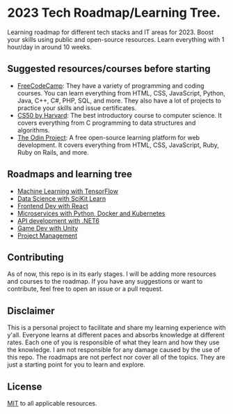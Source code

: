 # 2023 Tech Roadmap/Learning Tree.
Learning roadmap for different tech stacks and IT areas for 2023. Boost your skills using public and open-source resources. Learn everything with 1 hour/day in around 10 weeks.

## Suggested resources/courses before starting
- [FreeCodeCamp](https://www.freecodecamp.org/): They have a variety of programming and coding courses. You can learn everything from HTML, CSS, JavaScript, Python, Java, C++, C#, PHP, SQL, and more. They also have a lot of projects to practice your skills and issue certificates.
- [CS50 by Harvard](https://cs50.harvard.edu/x/2022/): The best introductory course to computer science. It covers everything from C programming to data structures and algorithms. 
- [The Odin Project](https://www.theodinproject.com/): A free open-source learning platform for web development. It covers everything from HTML, CSS, JavaScript, Ruby, Ruby on Rails, and more.

## Roadmaps and learning tree
- [Machine Learning with TensorFlow](ML-TensorFlow)
- [Data Science with SciKit Learn](DS-Scikit)
- [Frontend Dev with React](FD-ReactTs)
- [Microservices with Python, Docker and Kubernetes](MS-PyDockK8)
- [API development with .NET6](API-dotnet)
- [Game Dev with Unity](GD-Unity)
- [Project Management](PM)

## Contributing
As of now, this repo is in its early stages. I will be adding more resources and courses to the roadmap. If you have any suggestions or want to contribute, feel free to open an issue or a pull request.

## Disclaimer
This is a personal project to facilitate and share my learning experience with y'all. Everyone learns at different paces and absorbs knowledge at different rates. Each one of you is responsible of what they learn and how they use the knowledge. I am not responsible for any damage caused by the use of this repo. The roadmaps are not perfect nor cover all of the topics. They are just a starting point for you to learn and explore.

## License
[MIT](LICENSE.md) to all applicable resources.


